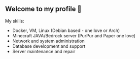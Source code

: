 ## Welcome to my profile 👋

My skills:
- Docker, VM, Linux (Debian based - one love or Arch)
- Minecraft JAVA/Bedrock server (PurPur and Paper one love)
- Network and system administration
- Database development and support
- Server maintenance and repair

<!--
**LeManONE/LeManONE** is a ✨ _special_ ✨ repository because its `README.md` (this file) appears on your GitHub profile.

Here are some ideas to get you started:

- 🔭 I’m currently working on ...
- 🌱 I’m currently learning ...
- 👯 I’m looking to collaborate on ...
- 🤔 I’m looking for help with ...
- 💬 Ask me about ...
- 📫 How to reach me: ...
- 😄 Pronouns: ...
- ⚡ Fun fact: ...
-->
